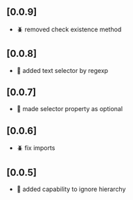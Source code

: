 ## [0.0.9]
- :beetle: removed check existence method

## [0.0.8]
- :rocket: added text selector by regexp

## [0.0.7]
- :rocket: made selector property as optional
 
## [0.0.6]
- :beetle: fix imports

## [0.0.5]
- :rocket: added capability to ignore hierarchy
